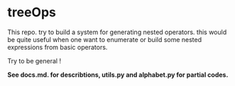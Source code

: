 # treeOps
This repo. try to build a system for generating nested operators.
this would be quite useful when one want to enumerate or build some nested expressions from basic operators.


Try to be general !


**See docs.md. for describtions, utils.py and alphabet.py for partial codes.**
